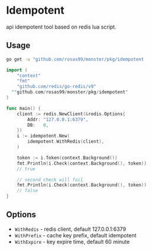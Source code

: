 # Idempotent


api idempotent tool based on redis lua script.


## Usage


```bash
go get -u "github.com/rosas99/monster/pkg/idempotent
```

```go
import (
	"context"
	"fmt"
	"github.com/redis/go-redis/v9"
  ""github.com/rosas99/monster/pkg/idempotent"
)

func main() {
	client := redis.NewClient(&redis.Options{
		Addr: "127.0.0.1:6379",
		DB:   0,
	})
	i := idempotent.New(
		idempotent.WithRedis(client),
	)

	token := i.Token(context.Background())
	fmt.Println(i.Check(context.Background(), token))
	// true

	// second check will fail
	fmt.Println(i.Check(context.Background(), token))
	// false
}
```


## Options


- `WithRedis` - redis client, default 127.0.0.1:6379
- `WithPrefix` - cache key prefix, default idempotent
- `WithExpire` - key expire time, default 60 minute
